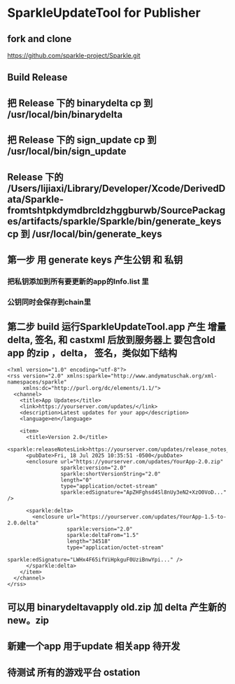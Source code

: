 # SparkleUpdateTool for Publisher

## fork and clone 
https://github.com/sparkle-project/Sparkle.git

## Build Release
## 把 Release 下的 binarydelta cp 到 /usr/local/bin/binarydelta
## 把 Release 下的 sign_update cp 到 /usr/local/bin/sign_update
## Release 下的  /Users/lijiaxi/Library/Developer/Xcode/DerivedData/Sparkle-fromtshtpkdymdbrcldzhggburwb/SourcePackages/artifacts/sparkle/Sparkle/bin/generate_keys cp 到 /usr/local/bin/generate_keys


## 第一步 用 generate keys 产生公钥 和 私钥 
###    把私钥添加到所有要更新的app的Info.list 里 
###    公钥同时会保存到chain里

## 第二步 build 运行SparkleUpdateTool.app 产生 增量delta, 签名, 和 castxml 后放到服务器上 要包含old app 的zip ，delta， 签名，类似如下结构

    <?xml version="1.0" encoding="utf-8"?>
    <rss version="2.0" xmlns:sparkle="http://www.andymatuschak.org/xml-namespaces/sparkle"
         xmlns:dc="http://purl.org/dc/elements/1.1/">
      <channel>
        <title>App Updates</title>
        <link>https://yourserver.com/updates/</link>
        <description>Latest updates for your app</description>
        <language>en</language>

        <item>
          <title>Version 2.0</title>
          <sparkle:releaseNotesLink>https://yourserver.com/updates/release_notes_2.0.html</sparkle:releaseNotesLink>
          <pubDate>Fri, 18 Jul 2025 10:35:51 -0500</pubDate>
          <enclosure url="https://yourserver.com/updates/YourApp-2.0.zip"
                     sparkle:version="2.0"
                     sparkle:shortVersionString="2.0"
                     length="0"
                     type="application/octet-stream"
                     sparkle:edSignature="ApZHFghsd4Sl8nUy3eN2+XzO0VoD..." />

          <sparkle:delta>
            <enclosure url="https://yourserver.com/updates/YourApp-1.5-to-2.0.delta"
                       sparkle:version="2.0"
                       sparkle:deltaFrom="1.5"
                       length="34518"
                       type="application/octet-stream"
                       sparkle:edSignature="LWHx4F65ifViHpkguF0UziBnwYpi..." />
          </sparkle:delta>
        </item>
      </channel>
    </rss>

## 可以用 binarydeltavapply old.zip 加 delta 产生新的 new。zip
## 新建一个app 用于update 相关app 待开发
## 待测试 所有的游戏平台 ostation

